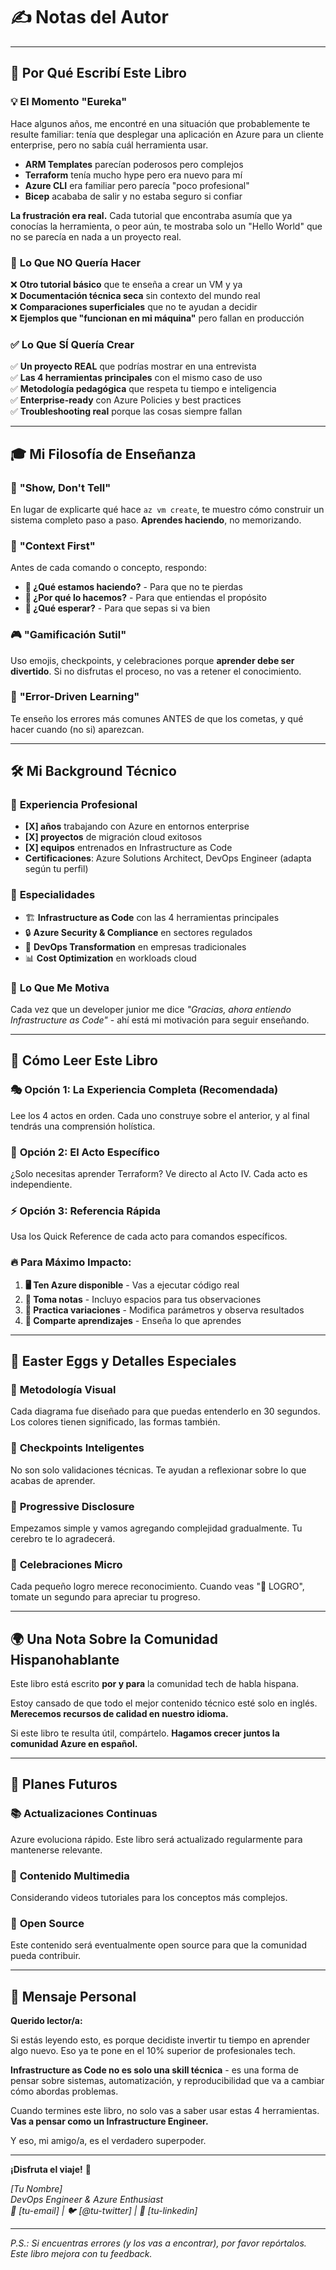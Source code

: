 # ✍️ Notas del Autor

---

## 🎯 **Por Qué Escribí Este Libro**

### 💡 **El Momento "Eureka"**

Hace algunos años, me encontré en una situación que probablemente te resulte familiar: tenía que desplegar una aplicación en Azure para un cliente enterprise, pero no sabía cuál herramienta usar.

- **ARM Templates** parecían poderosos pero complejos
- **Terraform** tenía mucho hype pero era nuevo para mí  
- **Azure CLI** era familiar pero parecía "poco profesional"
- **Bicep** acababa de salir y no estaba seguro si confiar

**La frustración era real.** Cada tutorial que encontraba asumía que ya conocías la herramienta, o peor aún, te mostraba solo un "Hello World" que no se parecía en nada a un proyecto real.

### 🚫 **Lo Que NO Quería Hacer**

❌ **Otro tutorial básico** que te enseña a crear un VM y ya  
❌ **Documentación técnica seca** sin contexto del mundo real  
❌ **Comparaciones superficiales** que no te ayudan a decidir  
❌ **Ejemplos que "funcionan en mi máquina"** pero fallan en producción  

### ✅ **Lo Que SÍ Quería Crear**

✅ **Un proyecto REAL** que podrías mostrar en una entrevista  
✅ **Las 4 herramientas principales** con el mismo caso de uso  
✅ **Metodología pedagógica** que respeta tu tiempo e inteligencia  
✅ **Enterprise-ready** con Azure Policies y best practices  
✅ **Troubleshooting real** porque las cosas siempre fallan  

---

## 🎓 **Mi Filosofía de Enseñanza**

### 🧠 **"Show, Don't Tell"**

En lugar de explicarte qué hace `az vm create`, te muestro cómo construir un sistema completo paso a paso. **Aprendes haciendo**, no memorizando.

### 🎯 **"Context First"**

Antes de cada comando o concepto, respondo:
- **🤔 ¿Qué estamos haciendo?** - Para que no te pierdas
- **🎯 ¿Por qué lo hacemos?** - Para que entiendas el propósito  
- **👀 ¿Qué esperar?** - Para que sepas si va bien

### 🎮 **"Gamificación Sutil"**

Uso emojis, checkpoints, y celebraciones porque **aprender debe ser divertido**. Si no disfrutas el proceso, no vas a retener el conocimiento.

### 🚨 **"Error-Driven Learning"**

Te enseño los errores más comunes ANTES de que los cometas, y qué hacer cuando (no si) aparezcan.

---

## 🛠️ **Mi Background Técnico**

### 💼 **Experiencia Profesional**
- **[X] años** trabajando con Azure en entornos enterprise
- **[X] proyectos** de migración cloud exitosos
- **[X] equipos** entrenados en Infrastructure as Code
- **Certificaciones**: Azure Solutions Architect, DevOps Engineer (adapta según tu perfil)

### 🎯 **Especialidades**
- 🏗️ **Infrastructure as Code** con las 4 herramientas principales
- 🔒 **Azure Security & Compliance** en sectores regulados  
- 🚀 **DevOps Transformation** en empresas tradicionales
- 📊 **Cost Optimization** en workloads cloud

### 💝 **Lo Que Me Motiva**
Cada vez que un developer junior me dice *"Gracias, ahora entiendo Infrastructure as Code"* - ahí está mi motivación para seguir enseñando.

---

## 📖 **Cómo Leer Este Libro**

### 🎭 **Opción 1: La Experiencia Completa (Recomendada)**
Lee los 4 actos en orden. Cada uno construye sobre el anterior, y al final tendrás una comprensión holística.

### 🎯 **Opción 2: El Acto Específico**
¿Solo necesitas aprender Terraform? Ve directo al Acto IV. Cada acto es independiente.

### ⚡ **Opción 3: Referencia Rápida**
Usa los Quick Reference de cada acto para comandos específicos.

### 🔥 **Para Máximo Impacto:**

1. **🖥️ Ten Azure disponible** - Vas a ejecutar código real
2. **📝 Toma notas** - Incluyo espacios para tus observaciones
3. **🔄 Practica variaciones** - Modifica parámetros y observa resultados
4. **🤝 Comparte aprendizajes** - Enseña lo que aprendes

---

## 🎪 **Easter Eggs y Detalles Especiales**

### 🎨 **Metodología Visual**
Cada diagrama fue diseñado para que puedas entenderlo en 30 segundos. Los colores tienen significado, las formas también.

### 🎯 **Checkpoints Inteligentes**
No son solo validaciones técnicas. Te ayudan a reflexionar sobre lo que acabas de aprender.

### 🚀 **Progressive Disclosure**
Empezamos simple y vamos agregando complejidad gradualmente. Tu cerebro te lo agradecerá.

### 🎉 **Celebraciones Micro**
Cada pequeño logro merece reconocimiento. Cuando veas "🎉 LOGRO", tomate un segundo para apreciar tu progreso.

---

## 🌍 **Una Nota Sobre la Comunidad Hispanohablante**

Este libro está escrito **por y para** la comunidad tech de habla hispana. 

Estoy cansado de que todo el mejor contenido técnico esté solo en inglés. **Merecemos recursos de calidad en nuestro idioma.** 

Si este libro te resulta útil, compártelo. **Hagamos crecer juntos la comunidad Azure en español.**

---

## 🔮 **Planes Futuros**

### 📚 **Actualizaciones Continuas**
Azure evoluciona rápido. Este libro será actualizado regularmente para mantenerse relevante.

### 🎥 **Contenido Multimedia**
Considerando videos tutoriales para los conceptos más complejos.

### 🤝 **Open Source**
Este contenido será eventualmente open source para que la comunidad pueda contribuir.

---

## 💌 **Mensaje Personal**

**Querido lector/a:**

Si estás leyendo esto, es porque decidiste invertir tu tiempo en aprender algo nuevo. Eso ya te pone en el 10% superior de profesionales tech.

**Infrastructure as Code no es solo una skill técnica** - es una forma de pensar sobre sistemas, automatización, y reproducibilidad que va a cambiar cómo abordas problemas.

Cuando termines este libro, no solo vas a saber usar estas 4 herramientas. **Vas a pensar como un Infrastructure Engineer.**

Y eso, mi amigo/a, es el verdadero superpoder.

---

**¡Disfruta el viaje!** 🚀

*[Tu Nombre]*  
*DevOps Engineer & Azure Enthusiast*  
*📧 [tu-email] | 🐦 [@tu-twitter] | 💼 [tu-linkedin]*

---

*P.S.: Si encuentras errores (y los vas a encontrar), por favor repórtalos. Este libro mejora con tu feedback.*
